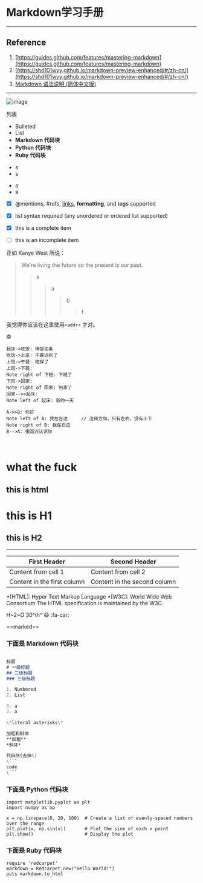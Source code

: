 # Markdown学习手册

---

## Reference
1. [https://guides.github.com/features/mastering-markdown](https://guides.github.com/features/mastering-markdown)
2. [https://shd101wyy.github.io/markdown-preview-enhanced/#/zh-cn/](https://shd101wyy.github.io/markdown-preview-enhanced/#/zh-cn/)
3. [Markdown 语法说明 (简体中文版)](https://www.appinn.com/markdown/)

---

![image](https://user-images.githubusercontent.com/1908863/28227953-eb6eefa4-68a1-11e7-8769-96ea83facf3b.png)

列表
- Bulleted
- List
- **Markdown 代码块**
- **Python 代码块**
- **Ruby 代码块**
+ s
+ s
* a
* a

- [x] @mentions, #refs, [links](), **formatting**, and <del>tags</del> supported
- [x] list syntax required (any unordered or ordered list supported)
- [x] this is a complete item
- [ ] this is an incomplete item


正如 Kanye West 所说：
> We're living the future so
> the present is our past.
>>s
>>>a
>>>>b
>>>>>f

我觉得你应该在这里使用`<addr>` 才对。


&copy;

```sequence
起床->吃饭: 稀饭油条
吃饭->上班: 不要迟到了
上班->午餐: 吃撑了
上班->下班:
Note right of 下班: 下班了
下班->回家:
Note right of 回家: 到家了
回家-->>起床:
Note left of 起床: 新的一天
```

```sequence
A->>B: 你好
Note left of A: 我在左边     // 注释方向，只有左右，没有上下
Note right of B: 我在右边
B-->A: 很高兴认识你
```



<br/>
<h1>what the fuck</h1>
<h2>this is html</h2>



this is H1
===

this is H2
---


---

First Header | Second Header
------------ | -------------
Content from cell 1 | Content from cell 2
Content in the first column | Content in the second column

*[HTML]: Hyper Text Markup Language
*[W3C]:  World Wide Web Consortium
The HTML specification
is maintained by the W3C.

H~2~O
30^th^
:smile:
:fa-car:

==marked==

### 下面是 Markdown 代码块

```markdown

标题
# 一级标题
## 二级标题
### 三级标题

1. Numbered
2. List

3. a
2. a

\*literal asterisks\*

加粗和斜体
**加粗**
*斜体*

代码块(去掉\)
\```
code
\```
```

### 下面是 Python 代码块
```python{.line-numbers}
import matplotlib.pyplot as plt
import numpy as np

x = np.linspace(0, 20, 100)  # Create a list of evenly-spaced numbers over the range
plt.plot(x, np.sin(x))       # Plot the sine of each x point
plt.show()                   # Display the plot
```

### 下面是 Ruby 代码块
```ruby{.line-numbers}
require 'redcarpet'
markdown = Redcarpet.new("Hello World!")
puts markdown.to_html
```
